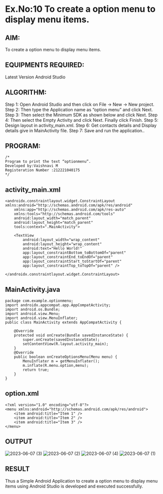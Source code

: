 # Ex.No:10 To create a option menu to display menu items.


## AIM:

To create a option menu to display menu items.
## EQUIPMENTS REQUIRED:

Latest Version Android Studio

## ALGORITHM:
Step 1: Open Android Studio and then click on File -> New -> New project.
Step 2: Then type the Application name as “option menu” and click Next. 
Step 3: Then select the Minimum SDK as shown below and click Next.
Step 4: Then select the Empty Activity and click Next. Finally click Finish.
Step 5: Design layout in activity_main.xml.
Step 6: Get contacts details and Display details give in MainActivity file.
Step 7: Save and run the application.. 



## PROGRAM:
```
/*
Program to print the text “optionmenu”.
Developed by:Vaishnavi M
Registeration Number :212221040175
*/
```
## activity_main.xml
```<?xml version="1.0" encoding="utf-8"?>
<androidx.constraintlayout.widget.ConstraintLayout xmlns:android="http://schemas.android.com/apk/res/android"
    xmlns:app="http://schemas.android.com/apk/res-auto"
    xmlns:tools="http://schemas.android.com/tools"
    android:layout_width="match_parent"
    android:layout_height="match_parent"
    tools:context=".MainActivity">

    <TextView
        android:layout_width="wrap_content"
        android:layout_height="wrap_content"
        android:text="Hello World!"
        app:layout_constraintBottom_toBottomOf="parent"
        app:layout_constraintEnd_toEndOf="parent"
        app:layout_constraintStart_toStartOf="parent"
        app:layout_constraintTop_toTopOf="parent" />

</androidx.constraintlayout.widget.ConstraintLayout>

```
## MainActivity.java
```
package com.example.optionmenu;
import androidx.appcompat.app.AppCompatActivity;
import android.os.Bundle;
import android.view.Menu;
import android.view.MenuInflater;
public class MainActivity extends AppCompatActivity {

    @Override
    protected void onCreate(Bundle savedInstanceState) {
        super.onCreate(savedInstanceState);
        setContentView(R.layout.activity_main);
    }
    @Override
    public boolean onCreateOptionsMenu(Menu menu) {
        MenuInflater m = getMenuInflater();
        m.inflate(R.menu.option,menu);
        return true;
    }
}
```
## option.xml
```
<?xml version="1.0" encoding="utf-8"?>
<menu xmlns:android="http://schemas.android.com/apk/res/android">
    <item android:title="Item 1" />
    <item android:title="Item 2" />
    <item android:title="Item 3" />
</menu>
```

## OUTPUT
![2023-06-07 (3)](https://github.com/Vaish-1011/Mobile-Application-Development/assets/135130074/1f21eb15-2f3d-46e5-8850-44d44bb11dcb)
![2023-06-07 (2)](https://github.com/Vaish-1011/Mobile-Application-Development/assets/135130074/05f61cc1-79ec-4e6f-b234-05e707c7d059)
![2023-06-07 (4)](https://github.com/Vaish-1011/Mobile-Application-Development/assets/135130074/1b9f2d53-8906-46f6-9969-d472386828a4)
![2023-06-07 (1)](https://github.com/Vaish-1011/Mobile-Application-Development/assets/135130074/78df1d90-2275-4020-86e4-08a996457833)


## RESULT
Thus a Simple Android Application to create a option menu to display menu items using Android Studio is developed and executed successfully.


